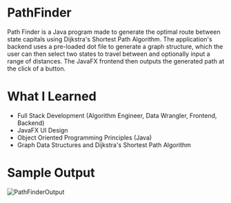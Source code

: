 # PathFinder

Path Finder is a Java program made to generate the optimal route between state capitals using Dijkstra's Shortest Path Algorithm. The application's backend uses a pre-loaded dot file to generate a graph structure, which the user can then select two states to travel between and optionally input a range of distances. The JavaFX frontend then outputs the generated path at the click of a button.

# What I Learned

* Full Stack Development (Algorithm Engineer, Data Wrangler, Frontend, Backend)
* JavaFX UI Design
* Object Oriented Programming Principles (Java)
* Graph Data Structures and Dijkstra's Shortest Path Algorithm

# Sample Output

![PathFinderOutput](https://github.com/rsambangi/PathFinder/assets/143136941/e709ba64-e4ee-4b3d-8b1a-291ef8a50b9d)

